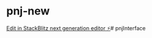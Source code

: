 # pnj-new

[Edit in StackBlitz next generation editor ⚡️](https://stackblitz.com/~/github.com/wanderfulife/pnj-new)# pnjInterface
